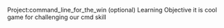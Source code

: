 Project:command_line_for_the_win (optional)
Learning Objective
it is cool game for challenging our cmd skill
